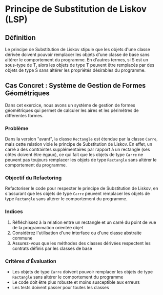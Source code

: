 # Principe de Substitution de Liskov (LSP)

## Définition
Le principe de Substitution de Liskov stipule que les objets d'une classe dérivée doivent pouvoir remplacer les objets d'une classe de base sans altérer le comportement du programme. En d'autres termes, si S est un sous-type de T, alors les objets de type T peuvent être remplacés par des objets de type S sans altérer les propriétés désirables du programme.

## Cas Concret : Système de Gestion de Formes Géométriques

Dans cet exercice, nous avons un système de gestion de formes géométriques qui permet de calculer les aires et les périmètres de différentes formes.

### Problème
Dans la version "avant", la classe `Rectangle` est étendue par la classe `Carre`, mais cette relation viole le principe de Substitution de Liskov. En effet, un carré a des contraintes supplémentaires par rapport à un rectangle (ses côtés doivent être égaux), ce qui fait que les objets de type `Carre` ne peuvent pas toujours remplacer les objets de type `Rectangle` sans altérer le comportement du programme.

### Objectif du Refactoring
Refactoriser le code pour respecter le principe de Substitution de Liskov, en s'assurant que les objets de type `Carre` peuvent remplacer les objets de type `Rectangle` sans altérer le comportement du programme.

### Indices
1. Réfléchissez à la relation entre un rectangle et un carré du point de vue de la programmation orientée objet
2. Considérez l'utilisation d'une interface ou d'une classe abstraite commune
3. Assurez-vous que les méthodes des classes dérivées respectent les contrats définis par les classes de base

### Critères d'Évaluation
- Les objets de type `Carre` doivent pouvoir remplacer les objets de type `Rectangle` sans altérer le comportement du programme
- Le code doit être plus robuste et moins susceptible aux erreurs
- Les tests doivent passer pour toutes les classes 